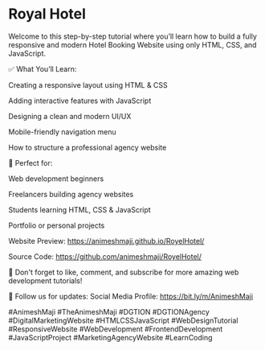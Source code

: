 # Royal Hotel
Welcome to this step-by-step tutorial where you’ll learn how to build a fully responsive and modern Hotel Booking Website using only HTML, CSS, and JavaScript.

✅ What You’ll Learn:

Creating a responsive layout using HTML & CSS

Adding interactive features with JavaScript

Designing a clean and modern UI/UX

Mobile-friendly navigation menu

How to structure a professional agency website


🎯 Perfect for:

Web development beginners

Freelancers building agency websites

Students learning HTML, CSS & JavaScript

Portfolio or personal projects

Website Preview: https://animeshmaji.github.io/RoyelHotel/

Source Code: https://github.com/animeshmaji/RoyelHotel/

🔔 Don't forget to like, comment, and subscribe for more amazing web development tutorials!

📢 Follow us for updates:
Social Media Profile: https://bit.ly/m/AnimeshMaji

#AnimeshMaji #TheAnimeshMaji #DGTION #DGTIONAgency 
#DigitalMarketingWebsite #HTMLCSSJavaScript #WebDesignTutorial #ResponsiveWebsite #WebDevelopment #FrontendDevelopment #JavaScriptProject #MarketingAgencyWebsite #LearnCoding
